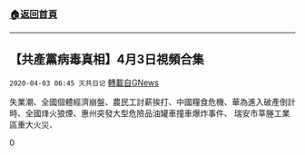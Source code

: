 ###  [:house:返回首頁](https://github.com/ourhimalayas/txt)
---

## 【共產黨病毒真相】4月3日視頻合集
`2020-04-03 06:45 灭共日记` [轉載自GNews](https://gnews.org/zh-hant/160816/)

失業潮、全國個體經濟崩盤、農民工討薪挨打、中國糧食危機、華為進入破產倒計時、全國烽火狼煙、惠州突發大型危險品油罐車撞車爆炸事件、 瑞安市莘塍工業區重大火災、



0
